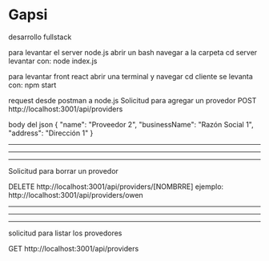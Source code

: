 # Gapsi
desarrollo fullstack

para levantar el server node.js
abrir un bash navegar a la carpeta 
cd server
levantar con:
node index.js

para levantar front react
abrir una terminal y navegar 
cd cliente
se levanta con:
npm start

request desde postman a node.js
Solicitud para agregar un provedor
POST
http://localhost:3001/api/providers

body del json
{
  "name": "Proveedor 2",
  "businessName": "Razón Social 1",
  "address": "Dirección 1"
}

*******************************************
*******************************************
*******************************************
Solicitud para borrar un provedor

DELETE
http://localhost:3001/api/providers/[NOMBRRE]
ejemplo:
http://localhost:3001/api/providers/owen

*******************************************
*******************************************
*******************************************
solicitud para listar los provedores

GET
http://localhost:3001/api/providers
